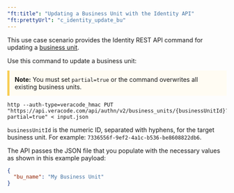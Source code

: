 ```yaml
---
"ft:title": "Updating a Business Unit with the Identity API"
"ft:prettyUrl": "c_identity_update_bu"
---
```

This use case scenario provides the Identity REST API command for updating a [business unit](https://docs.veracode.com/r/t_add_business_unit).

Use this command to update a business unit:

<p style="background-color:#FFFCF3; padding: 12px; border-left: 5px solid #F7CD55;"><b>Note:</b> You must set <code>partial=true</code> or the command overwrites all existing business units.</p>

```shell
http --auth-type=veracode_hmac PUT "https://api.veracode.com/api/authn/v2/business_units/{businessUnitId}?partial=true" < input.json
```

`businessUnitId` is the numeric ID, separated with hyphens, for the target business unit. For example: `7336556f-9ef2-4a1c-b536-be8608822db6`.

The API passes the JSON file that you populate with the necessary values as shown in this example payload:

```json
{
  "bu_name": "My Business Unit"
}
```
